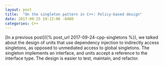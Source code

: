 ```yaml
---
layout: post
title:  "On the singleton pattern in C++: Policy-based design"
date: 2017-09-25 19:13:00 -0400
categories: C++
---
```


[In a previous post]({% post_url 2017-09-24-cpp-singletons %}), we talked about the design of units that use dependency injection to indirectly access singletons, as opposed to unmediated access to global singletons. The singleton implements an interface, and units accept a reference to the interface type. The design is easier to test, maintain, and refactor.